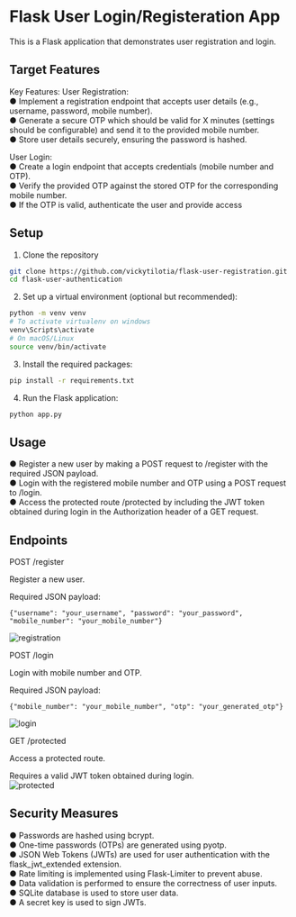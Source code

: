 # Flask User Login/Registeration App
This is a Flask application that demonstrates user registration and login.

## Target Features

Key Features:
User Registration:  
● Implement a registration endpoint that accepts user details (e.g., username,
password, mobile number).  
● Generate a secure OTP which should be valid for X minutes (settings should be
configurable) and send it to the provided mobile number.  
● Store user details securely, ensuring the password is hashed.  

User Login:  
● Create a login endpoint that accepts credentials (mobile number and OTP).  
● Verify the provided OTP against the stored OTP for the corresponding mobile
number.  
● If the OTP is valid, authenticate the user and provide access  

## Setup

1. Clone the repository
```bash
git clone https://github.com/vickytilotia/flask-user-registration.git
cd flask-user-authentication
```

2. Set up a virtual environment (optional but recommended):
```bash
python -m venv venv
# To activate virtualenv on windows
venv\Scripts\activate
# On macOS/Linux
source venv/bin/activate
```


3. Install the required packages:
```bash
pip install -r requirements.txt

```


4. Run the Flask application:
```bash
python app.py
```

## Usage  

● Register a new user by making a POST request to /register with the required JSON payload.  
● Login with the registered mobile number and OTP using a POST request to /login.   
● Access the protected route /protected by including the JWT token obtained during login in the Authorization header of a GET request.  


## Endpoints

POST /register

Register a new user. 

Required JSON payload:   
```
{"username": "your_username", "password": "your_password", "mobile_number": "your_mobile_number"} 
```

![registration](https://github.com/vickytilotia/flask-user-registration/assets/32337899/6735f738-5f25-4a74-8cef-90e9e72326d6)



POST /login  

Login with mobile number and OTP.  

Required JSON payload:   
```
{"mobile_number": "your_mobile_number", "otp": "your_generated_otp"}  
```

![login](https://github.com/vickytilotia/flask-user-registration/assets/32337899/e2574242-3524-4078-819d-87819ec5719e)



GET /protected  

Access a protected route.  

Requires a valid JWT token obtained during login.  
![protected](https://github.com/vickytilotia/flask-user-registration/assets/32337899/6a8a9748-80d2-42e2-ac10-d84c030b8ff7)


## Security Measures  
● Passwords are hashed using bcrypt.  
● One-time passwords (OTPs) are generated using pyotp.  
● JSON Web Tokens (JWTs) are used for user authentication with the flask_jwt_extended extension.  
● Rate limiting is implemented using Flask-Limiter to prevent abuse.  
● Data validation is performed to ensure the correctness of user inputs.   
● SQLite database is used to store user data.  
● A secret key is used to sign JWTs.  
